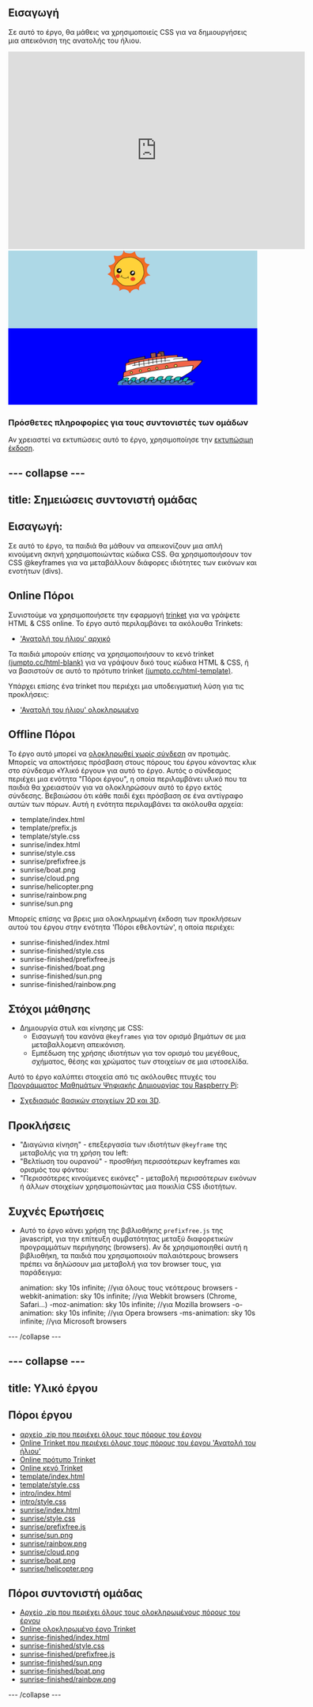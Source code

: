## Εισαγωγή

Σε αυτό το έργο, θα μάθεις να χρησιμοποιείς CSS για να δημιουργήσεις μια απεικόνιση της ανατολής του ήλιου.

<div class="trinket">
  <iframe src="https://trinket.io/embed/html/abcc0284a3?outputOnly=true&start=result" width="600" height="400" frameborder="0" marginwidth="0" marginheight="0" allowfullscreen>
  </iframe>
  <img src="images/sunrise-final.png">
</div>

### Πρόσθετες πληροφορίες για τους συντονιστές των ομάδων

Αν χρειαστεί να εκτυπώσεις αυτό το έργο, χρησιμοποίησε την [εκτυπώσιμη έκδοση](https://projects.raspberrypi.org/en/projects/sunrise/print).

## \--- collapse \---

## title: Σημειώσεις συντονιστή ομάδας

## Εισαγωγή:

Σε αυτό το έργο, τα παιδιά θα μάθουν να απεικονίζουν μια απλή κινούμενη σκηνή χρησιμοποιώντας κώδικα CSS. Θα χρησιμοποιήσουν τον CSS @keyframes για να μεταβάλλουν διάφορες ιδιότητες των εικόνων και ενοτήτων (divs).

## Online Πόροι

Συνιστούμε να χρησιμοποιήσετε την εφαρμογή [trinket](https://trinket.io/) για να γράψετε HTML & CSS online. Το έργο αυτό περιλαμβάνει τα ακόλουθα Trinkets:

+ ['Ανατολή του ήλιου' αρχικό](https://trinket.io/html/web-sunrise)

Τα παιδιά μπορούν επίσης να χρησιμοποιήσουν το κενό trinket [(jumpto.cc/html-blank)](http://jumpto.cc/html-blank) για να γράψουν δικό τους κώδικα HTML & CSS, ή να βασιστούν σε αυτό το πρότυπο trinket [(jumpto.cc/html-template)](http://jumpto.cc/html-template).

Υπάρχει επίσης ένα trinket που περιέχει μια υποδειγματική λύση για τις προκλήσεις:

+ ['Ανατολή του ήλιου' ολοκληρωμένο](https://trinket.io/html/abcc0284a3)

## Offline Πόροι

Το έργο αυτό μπορεί να [ολοκληρωθεί χωρίς σύνδεση](../offline.html) αν προτιμάς. Μπορείς να αποκτήσεις πρόσβαση στους πόρους του έργου κάνοντας κλικ στο σύνδεσμο «Υλικό έργου» για αυτό το έργο. Αυτός ο σύνδεσμος περιέχει μια ενότητα "Πόροι έργου", η οποία περιλαμβάνει υλικό που τα παιδιά θα χρειαστούν για να ολοκληρώσουν αυτό το έργο εκτός σύνδεσης. Βεβαιώσου ότι κάθε παιδί έχει πρόσβαση σε ένα αντίγραφο αυτών των πόρων. Αυτή η ενότητα περιλαμβάνει τα ακόλουθα αρχεία:

+ template/index.html
+ template/prefix.js
+ template/style.css
+ sunrise/index.html
+ sunrise/style.css
+ sunrise/prefixfree.js
+ sunrise/boat.png
+ sunrise/cloud.png
+ sunrise/helicopter.png
+ sunrise/rainbow.png
+ sunrise/sun.png

Μπορείς επίσης να βρεις μια ολοκληρωμένη έκδοση των προκλήσεων αυτού του έργου στην ενότητα 'Πόροι εθελοντών', η οποία περιέχει:

+ sunrise-finished/index.html
+ sunrise-finished/style.css
+ sunrise-finished/prefixfree.js
+ sunrise-finished/boat.png
+ sunrise-finished/sun.png
+ sunrise-finished/rainbow.png

## Στόχοι μάθησης

+ Δημιουργία στυλ και κίνησης με CSS: 
    + Εισαγωγή του κανόνα `@keyframes` για τον ορισμό βημάτων σε μια μεταβαλλομενη απεικόνιση.
    + Εμπέδωση της χρήσης ιδιοτήτων για τον ορισμό του μεγέθους, σχήματος, θέσης και χρώματος των στοιχείων σε μια ιστοσελίδα.

Αυτό το έργο καλύπτει στοιχεία από τις ακόλουθες πτυχές του [Προγράμματος Μαθημάτων Ψηφιακής Δημιουργίας του Raspberry Pi](http://rpf.io/curriculum):

+ [Σχεδιασμός βασικών στοιχείων 2D και 3D](https://www.raspberrypi.org/curriculum/design/creator).

## Προκλήσεις

+ "Διαγώνια κίνηση" - επεξεργασία των ιδιοτήτων `@keyframe` της μεταβολής για τη χρήση του left:
+ "Βελτίωση του ουρανού" - προσθήκη περισσότερων keyframes και ορισμός του φόντου:
+ "Περισσότερες κινούμενες εικόνες" - μεταβολή περισσότερων εικόνων ή άλλων στοιχείων χρησιμοποιώντας μια ποικιλία CSS ιδιοτήτων. 

## Συχνές Ερωτήσεις

+ Αυτό το έργο κάνει χρήση της βιβλιοθήκης `prefixfree.js` της javascript, για την επίτευξη συμβατότητας μεταξύ διαφορετικών προγραμμάτων περιήγησης (browsers). Αν δε χρησιμοποιηθεί αυτή η βιβλιοθήκη, τα παιδιά που χρησιμοποιούν παλαιότερους browsers πρέπει να δηλώσουν μια μεταβολή για τον browser τους, για παράδειγμα:

    animation: sky 10s infinite;            //για όλους τους νεότερους browsers
    -webkit-animation: sky 10s infinite;    //για Webkit browsers (Chrome, Safari...)
    -moz-animation: sky 10s infinite;       //για Mozilla browsers
    -o-animation: sky 10s infinite;         //για Opera browsers
    -ms-animation: sky 10s infinite;        //για Microsoft browsers 
    

\--- /collapse \---

## \--- collapse \---

## title: Υλικό έργου

## Πόροι έργου

+ [αρχείο .zip που περιέχει όλους τους πόρους του έργου](resources/sunrise-project-resources.zip)
+ [Online Trinket που περιέχει όλους τους πόρους του έργου 'Ανατολή του ήλιου'](http://jumpto.cc/web-sunrise)
+ [Online πρότυπο Trinket](http://jumpto.cc/trinket-template)
+ [Online κενό Trinket](http://jumpto.cc/trinket-blank)
+ [template/index.html](resources/template-index.html)
+ [template/style.css](resources/template-style.css)
+ [intro/index.html](resources/intro-index.html)
+ [intro/style.css](resources/intro-style.css)
+ [sunrise/index.html](resources/sunrise-index.html)
+ [sunrise/style.css](resources/sunrise-style.css)
+ [sunrise/prefixfree.js](resources/sunrise-prefixfree.js)
+ [sunrise/sun.png](resources/sunrise-sun.png)
+ [sunrise/rainbow.png](resources/sunrise-rainbow.png)
+ [sunrise/cloud.png](resources/sunrise-cloud.png)
+ [sunrise/boat.png](resources/sunrise-boat.png)
+ [sunrise/helicopter.png](resources/sunrise-helicopter.png)

## Πόροι συντονιστή ομάδας

+ [Αρχείο .zip που περιέχει όλους τους ολοκληρωμένους πόρους του έργου](resources/sunrise-volunteer-resources.zip)
+ [Online ολοκληρωμένο έργο Trinket](https://trinket.io/html/abcc0284a3)
+ [sunrise-finished/index.html](resources/sunrise-finished-index.html)
+ [sunrise-finished/style.css](resources/sunrise-finished-style.css)
+ [sunrise-finished/prefixfree.js](resources/sunrise-finished-prefixfree.js)
+ [sunrise-finished/sun.png](resources/sunrise-finished-sun.png)
+ [sunrise-finished/boat.png](resources/sunrise-finished-boat.png)
+ [sunrise-finished/rainbow.png](resources/sunrise-finished-rainbow.png)

\--- /collapse \---